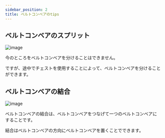 ```yaml
---
sidebar_position: 2
title: ベルトコンベアのtips
---
```


## ベルトコンベアのスプリット

![image](https://user-images.githubusercontent.com/55620461/219937076-6a6d5b37-6eef-4525-b5ea-3c7f2c398aa8.png)


今のところをベルトコンベアを分けることはできません。

ですが、途中でチェストを使用することによって、ベルトコンベアを分けることができます。

## ベルトコンベアの結合

![image](https://user-images.githubusercontent.com/55620461/219937042-1b19a3de-3674-4541-ae8a-77159e276a6b.png)


ベルトコンベアの結合は、ベルトコンベアをつなげて一つのベルトコンベアにすることです。

結合はベルトコンベアの方向にベルトコンベアを置くことでできます。
